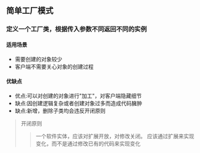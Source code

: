 ## 简单工厂模式
### 定义一个工厂类，根据传入参数不同返回不同的实例
#### 适用场景
+ 需要创建的对象较少
+ 客户端不需要关心对象的创建过程

#### 优缺点
+ 优点:可以对创建的对象进行"加工"，对客户端隐藏细节
+ 缺点:因创建逻辑复杂或者创建对象过多而造成代码臃肿
+ 缺点:新增，删除子类均会违反开闭原则


> 开闭原则
>> 一个软件实体，应该对扩展开放，对修改关闭。
>> 应该通过扩展来实现变化，而不是通过修改已有的代码来实现变化


